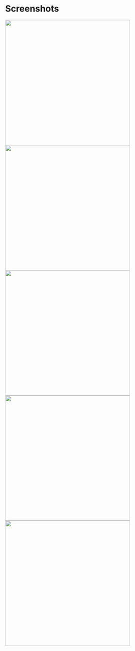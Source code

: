# Screenshots
<img src="https://user-images.githubusercontent.com/81400350/175113267-fa02483c-edbc-4ce4-a24e-254d88f233af.jpg" widht="400" height="400">
<img src="https://user-images.githubusercontent.com/81400350/175114531-c23858f6-6f12-4077-a381-d3732ce14398.jpg" width="400" height="400">
<img src="https://user-images.githubusercontent.com/81400350/175114582-c52c0cd8-a7c3-42f9-917b-4fc1cfc5591b.jpg" width="400" height="400">
<img src="https://user-images.githubusercontent.com/81400350/175114655-30ac63b6-a89a-47a8-b7fb-1499deacdf49.jpg" width="400" height="400">
<img src="https://user-images.githubusercontent.com/81400350/175115315-16d0c885-4167-45cd-835d-8210e2384b0f.jpg" width="400" height="400"> 
